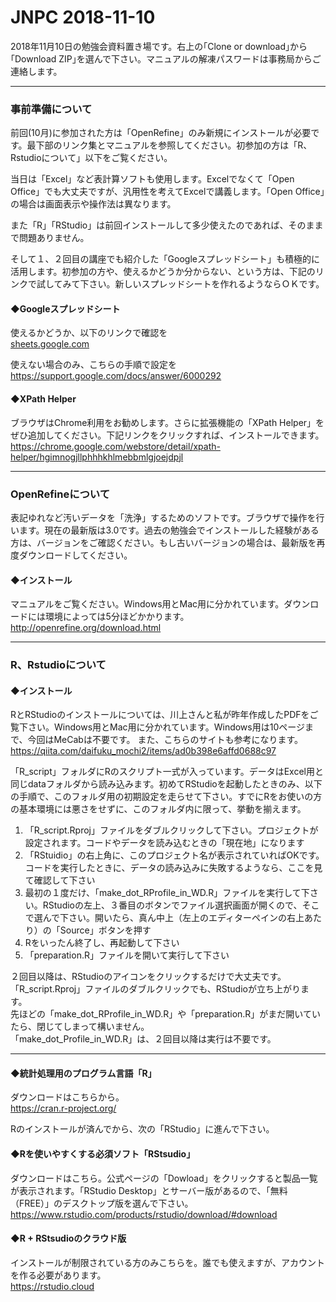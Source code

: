 # JNPC 2018-11-10

2018年11月10日の勉強会資料置き場です。右上の｢Clone or download｣から｢Download ZIP｣を選んで下さい。マニュアルの解凍パスワードは事務局からご連絡します。

---

### 事前準備について
前回(10月)に参加された方は「OpenRefine」のみ新規にインストールが必要です。最下部のリンク集とマニュアルを参照してください。初参加の方は「R、Rstudioについて」以下をご覧ください。

当日は「Excel」など表計算ソフトも使用します。Excelでなくて「Open Office」でも大丈夫ですが、汎用性を考えてExcelで講義します。「Open Office」の場合は画面表示や操作法は異なります。

また「R」「RStudio」は前回インストールして多少使えたのであれば、そのままで問題ありません。

そして１、２回目の講座でも紹介した「Googleスプレッドシート」も積極的に活用します。初参加の方や、使えるかどうか分からない、という方は、下記のリンクで試してみて下さい。新しいスプレッドシートを作れるようならＯＫです。

#### ◆Googleスプレッドシート

使えるかどうか、以下のリンクで確認を  
[sheets.google.com](https://sheets.google.com)

使えない場合のみ、こちらの手順で設定を  
https://support.google.com/docs/answer/6000292

#### ◆XPath Helper
ブラウザはChrome利用をお勧めします。さらに拡張機能の「XPath Helper」をぜひ追加してください。下記リンクをクリックすれば、インストールできます。
https://chrome.google.com/webstore/detail/xpath-helper/hgimnogjllphhhkhlmebbmlgjoejdpjl


---

### OpenRefineについて
表記ゆれなど汚いデータを「洗浄」するためのソフトです。ブラウザで操作を行います。現在の最新版は3.0です。過去の勉強会でインストールした経験がある方は、バージョンをご確認ください。もし古いバージョンの場合は、最新版を再度ダウンロードしてください。

#### ◆インストール
マニュアルをご覧ください。Windows用とMac用に分かれています。ダウンロードには環境によっては5分ほどかかります。
http://openrefine.org/download.html

---

### R、Rstudioについて

#### ◆インストール

RとRStudioのインストールについては、川上さんと私が昨年作成したPDFをご覧下さい。Windows用とMac用に分かれています。Windows用は10ページまで、今回はMeCabは不要です。
また、こちらのサイトも参考になります。  
https://qiita.com/daifuku_mochi2/items/ad0b398e6affd0688c97

「R_script」フォルダにRのスクリプト一式が入っています。データはExcel用と同じdataフォルダから読み込みます。初めてRStudioを起動したときのみ、以下の手順で、このフォルダ用の初期設定を走らせて下さい。すでにRをお使いの方の基本環境には悪さをせずに、このフォルダ内に限って、挙動を揃えます。

1. 「R_script.Rproj」ファイルをダブルクリックして下さい。プロジェクトが設定されます。コードやデータを読み込むときの「現在地」になります
1. 「RStuidio」の右上角に、このプロジェクト名が表示されていればOKです。コードを実行したときに、データの読み込みに失敗するようなら、ここを見て確認して下さい
1. 最初の１度だけ、「make_dot_RProfile_in_WD.R」ファイルを実行して下さい。RStudioの左上、３番目のボタンでファイル選択画面が開くので、そこで選んで下さい。開いたら、真ん中上（左上のエディターペインの右上あたり）の「Source」ボタンを押す
1. Rをいったん終了し、再起動して下さい
1. 「preparation.R」ファイルを開いて実行して下さい

２回目以降は、RStudioのアイコンをクリックするだけで大丈夫です。「R_script.Rproj」ファイルのダブルクリックでも、RStudioが立ち上がります。  
先ほどの「make_dot_RProfile_in_WD.R」や「preparation.R」がまだ開いていたら、閉じてしまって構いません。  
「make_dot_Profile_in_WD.R」は、２回目以降は実行は不要です。  

---

#### ◆統計処理用のプログラム言語「R」

ダウンロードはこちらから。  
https://cran.r-project.org/

Rのインストールが済んでから、次の「RStudio」に進んで下さい。

#### ◆Rを使いやすくする必須ソフト「RStsudio」

ダウンロードはこちら。公式ページの「Dowload」をクリックすると製品一覧が表示されます。「RStudio Desktop」とサーバー版があるので、「無料（FREE）」のデスクトップ版を選んで下さい。  
https://www.rstudio.com/products/rstudio/download/#download

#### ◆R + RStsudioのクラウド版

インストールが制限されている方のみこちらを。誰でも使えますが、アカウントを作る必要があります。  
https://rstudio.cloud

